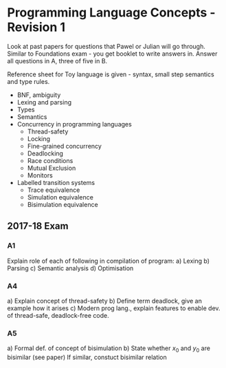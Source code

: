 # Programming Language Concepts - Revision 1

Look at past papers for questions that Pawel or Julian will go through.
Similar to Foundations exam - you get booklet to write answers in.
Answer all questions in A, three of five in B.

Reference sheet for Toy language is given - syntax, small step semantics and type rules.

* BNF, ambiguity
* Lexing and parsing
* Types
* Semantics
* Concurrency in programming languages
  * Thread-safety
  * Locking
  * Fine-grained concurrency
  * Deadlocking
  * Race conditions
  * Mutual Exclusion
  * Monitors
* Labelled transition systems
  * Trace equivalence
  * Simulation equivalence
  * Bisimulation equivalence

## 2017-18 Exam

### A1

Explain role of each of following in compilation of program:
a) Lexing
b) Parsing
c) Semantic analysis
d) Optimisation

### A4

a) Explain concept of thread-safety
b) Define term deadlock, give an example how it arises
c) Modern prog lang., explain features to enable dev. of thread-safe, deadlock-free code.

### A5

a) Formal def. of concept of bisimulation
b) State whether $x_0$ and $y_0$ are bisimilar (see paper)
If similar, constuct bisimilar relation

###